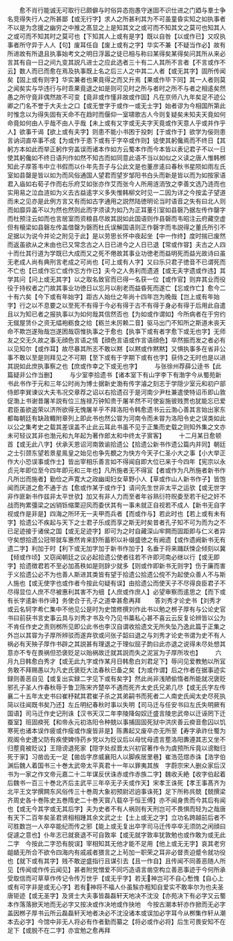 <!-- { "loadSidebar": true } -->
　　愈不肖行能诚无可取行已颇僻与时俗异态抱愚守迷固不识仕进之门廼与羣士争名竞得失行人之所甚鄙【或无行字】求人之所甚利其为不可虽童昏实知之如执事者不以是为念援之幽穷之中推之髙显之上是知其文之或可而不知其文之莫可也知其人之或可而不知其时之莫可也【下知其人上或有是字】既以自咎【以或作已】又叹执事者所守异于人人【句】废耳任自【废上或有之字】华实不兼【不疑当作必】故有所进故有所退且执事始考文之明日浮嚣之徒已相与称曰某得矣某得矣问其所从来必言其有自一日之间九变其説凡进士之应此选者三十有二人其所不言者【不言或作不云】数人而已而愈在焉及执事既上名之后三人之中其二人者【或无其字】固所传闻矣【固上或有则字】华实兼者也果竟得之而又升焉【果或作毕下同】其一人者则莫之闻矣实与华违行与时乖果竟退之如是则可见时之所与者时之所不与者之相逺矣然愚之所守竟非偶然故不可变【竟非或作慬非故或作固】凡在京师八九年矣足不迹公卿之门名不誉于大夫士之口【或无誉字于或作一或无士字】始者谬为今相国所第此时惟念以为得失固有天命不在趋时而偃仰一室啸歌古人今则复疑矣未知夫天竟如何命竟如何由人乎哉不由人乎哉【未上或有又字或无夫字天竟或作天意人乎或并作乎人】欲事干谒【欲上或有夫字】则患不能小书困于投刺【于或作于】欲学为佞则患言讷词直卒事不成【为或作于患下或有于字卒或作则】徒使其躬儳焉而不终日【其躬方本如此而举正躬作穷盖误而诸本作如方云蜀本作而今本皆以表记君子不以一日使其躬儳如不终日语刋作如然不知古而如同意此语不当以如似之义读之唐人惟韩桞知此子厚答韦中立书假而以仆年先吾子与公此文是也董彦逺曰春秋书星陨如雨左氏室如县罄是皆以如为而风俗通国人望君而望岁邹阳书白头而新是皆以而为如按家语君入庙如右荀子作而右乐府艾如张亦作艾而张今人所用涟洏攷之李善文选乃涟而也实用易之泣血涟如为义去古益逺字义多失惟韩柳文时见一二因为详之今按孟子望道而未之见亦是此例方言又有而如古字通用之説然陆徳明论当时语音之失有曰北人则而如靡异盖不以为然也然则此而字须读为如乃为正耳董引室如县磬乃据左传作罄字而杜预注云如而也言居室而资粮县尽故其説如此国语则作县磬而韦昭注云府藏空虚但有榱梁如县磬左传盖借罄为磬而杜氏误解国语则正作磬字而韦説得之董氏所引不足据以为说今并论之附见于此】是以劳思长怀中夜起坐【中一作终】度时揣已废然而返虽欲从之末由也已又常念古之人日已进今之人日已退【常或作甞】夫古之人四十而仕其行道为学既已大成而又之死不倦故其事业功徳老而益明死而益光故诗曰虽无老成人尚有典刑言老成之可尚也【可上或有人字】又曰乐只君子徳音不已谓死而不亡也【已或作忘亡或作忘方作已】夫今之人务利而遗道【或无夫字遗或作违】其学其问【问上或无其字】以之取名致官而已得一名获一位【或作官】则弃其业而役役于持权者之门故其事业功徳日以忘月以削老而益昏死而遂亡【忘或作亡】愈今二十有六矣【今下或有年始字】距古人始仕之年尚十四年岂为晚哉【岂上或有年始字】行之以不息要之以至死不有得于今必有得于古不有得于身必有得于后用此自遣且以为知已者之报执事以为如何哉其信然否也【为如或作谓如】今所病者在于穷约无僦屋赁仆之资无緼袍粝食之给【粝兰未厉赖二音】驱马出门不知所之斯道未丧天命不欺岂遂殆哉岂遂困哉窃惟执事之于愈也【执亊下或有者字愈下或无也字】无师友之交无久故之事无顔色言语之情【顔色言语或作言语顔色】卒然振而发之者必有以见知尔【或作耳】故尽暴其所志不敢以黙【以黙或作黙黙】又惧执事多在省非公事不敢以至是则拜见之不可期【至下或有于字期下或有也字】获侍之无时也是以进其説如此庶执事察之也【庶或作幸之下或无也字】
　　与张徐州荐薛公逹书【此篇疑非公作当删】
　　与少室李拾遗书【诸本室下有山字李下有渤字今从蜀苑新书此书作于元和三年公时尚为博士据新史渤有传字濬之刻志于学隠少室元和初户部侍郎李巽谏议大夫韦况交章荐之诏以右拾遗召于是河南少尹杜兼遣使特诏币即山敦促渤上书谢昔屠羊説有位三旌禄万钟知贵于屠羊然不可使妄施彼贱贾也犹能忘已爱君臣虽欲盗荣以济所欲得无愧屠羊乎不拜洛阳令韩愈遗书云云渤心善其言始出家东都每朝廷有缺政輙附章列上即此书也然公甞为河南令而未甞为洛阳令史之误类如此以公之集考史之载其差误盖不止此云耳此书虽不见于正集而史载之则知外集之文亦未可轻议其非也渤元和九年起为著作郎太和中终太子賔客】
　　十二月某日愈顿首【或无此八字】伏承天恩诏河南敦谕拾遗公【拾遗公新书作遗公篇内并同】朝廷之士引颈东望若景星鳯皇之始见也争先覩之为快方今天子仁圣小大之事【小大举正作大小恐误事或作士】皆出宰相乐善言如不得闻自即大位已来于今四年【宪宗以永贞元年即位至今四年即元和三年也】凡所施者无不得冝【者或作为凡所施者新书作凡所岀而施者】勤俭之声寛大之政幽闺妇女草野小人【草或作山人新书作子】皆饱闻而厌道之愈不通于古【愈或作某于或作于】请问先生世非太平之运欤【或无世字非作匪新书作兹非太平世欤】加又有非人力而至者年谷熟衍符贶委至若干纪之奸不战而拘累彊梁之凶销铄缩栗迎风而委伏其有一事未就正自视若不成人【新书无自字视或作是非是】四海之所环无一夫甲而兵者【而或作与】若此时也【若上或有未有字】拾遗公不疾起与天下之士君子乐成而享之斯无时矣昔者孔子知不可为而为之不已足迹接于诸侯之国【或无足迹字】即可为之时自藏深山牢闗而固距即与仁义者异守矣想拾遗公冠带就车惠然肯来舒所蓄积以补缀盛徳之有阙遗【或作遗阙新书无有遗二字】利加于时【利下或无加字加于新书作加于】名垂于将来踊跃悚企倾刻以冀【倾或作顷】又窃闻朝廷之议必起拾遗公使者往若不许即河南必继以行【或无即字】拾遗徴君若不至必加髙秩如是则辞少就多【则或作即新书无则字】伤于廉而害于义拾遗公必不为也善人斯进其类皆有望于拾遗公拾遗公傥不为起使众善人不与斯人施也【或无使字也或作者今按此句疑有误】由拾遗公而使天子不尽得良臣君子不尽得显位人庶不尽被惠利其害不为细【人庶或作庶人】必望审察而逺思之【而下或有长字逺新书作谛】务使合于孔子之道幸甚愈再拜
　　答刘秀才论史书【刘秀才或云名轲字希仁集中不他见公是时为史馆修撰刘作此书以勉之桞子厚有与公论史官书曰前获书言史事云具与刘秀才书及今乃见书藁私心甚不喜云云反复论辨皆以公为不肯任作史之责则桞所见即公此书也李汉自谓收拾遗文无所失坠乃逸此篇于正集之外岂以其甞为子厚所辨驳而遂弃欤或问张子韶曰退之与刘秀才论史书谓为史不有人祸必有天殃子厚作书辟之其説甚有理退之于理似屈子韵曰此亦退之说得未尽处想其意亦不专在畏祸但恐褒贬足以贻祸故迁就其説而失之泥冝为子厚所攻也】
　　六月九日韩愈白秀才【或无此九字或作某月日韩愈白刘君足下】辱问见爱教勉以所冝务敢不拜赐愚以为凡史氏褒贬大法春秋已备之矣【为或作谓】后之作者在据事迹实録则善恶自见【或复出实録二字见下或有矣字】然此尚非浅陋偷惰者所能就况褒贬邪孔子圣人作春秋辱于鲁卫陈宋齐楚卒不遇而死齐太史氏兄弟几尽【或无氏字左传襄二十五年太史书曰崔杼弑其君崔子杀之其弟嗣书而死者二人南史氏闻太史尽死执简以往闻既书矣乃还】左丘明纪春秋时事以失明【司马迁与任安书曰左氏失明厥有国语】司马迁作史记刑诛【汉书天汉二年李陵降匈奴迁盛言陵忠武帝以迁诬罔下迁蚕室】班固瘐死【和帝永元初洛阳令种兢以事捕固固死狱中洪庆善云瘐音愈囚以饥寒死也诸本误作疲或作瘦或作废皆非是】陈夀起又废卒亦无所至【寿字承祚仕蜀为观阁令史遭父防有疾使婢侍药乡党以为贬议后以母忧母遗言塟洛阳夀遵其志又坐不归塟竟被贬议】王隠谤退死家【隠字处叔晋太兴初官著作令为虞预所斥竟以谤黜归死于家】习凿齿无一足【凿齿字彦威襄阳人以脚疾居里巷】崔浩范煜赤诛【浩字伯渊后魏人着国书三十巻太武帝太平真君十一年以罪夷其族　字蔚宗宋人删众家后汉书为一家之作文帝元嘉二十二年谋反伏诛赤或作赤族二字】魏收夭絶【收字伯起着后魏书一百三十巻北齐后主武平三年卒无子夭或作天】宋孝王诛死【孝王事髙齐为北平王文学撰闗东风俗传三十巻周大象初预尉迟逈事诛死】足下所称呉兢【兢撰梁齐周史各十巻陈史五巻隋史二十巻天寳八载卒于恒王傅】亦不闻身贵而今其后有闻也【或无今其字或无其后字】夫为史者不有人祸则有天刑岂可不畏惧而轻为之哉唐有天下二百年矣圣君贤相相踵其余文武之士【士上或无之字】立功名跨越前后者不可胜数岂一人卒卒能纪而传之邪【能上或无复出卒字司马迁传卒卒无须防之闲顔曰促遽之意也】仆年志已就衰退不可自敦率【或无就字敦率犹敦勉也或作敢为或无此二字　今按此二字恐有脱误】宰相知其无他才能不足用【他上或无无字】哀其老穷龃龉无所合不欲令四海内有戚戚者猥言之上茍加一职荣之耳非必督责迫蹙令就功役也【就下或有其字】贱不敢逆盛指行且谋引去【且一作自】且传闻不同善恶随人所见【传闻或作传云闻见】甚者附党憎爱不同巧造语言凿空构立善恶事迹于今何所承受取信而可草草作传记令传万世乎【或无乎字】若无神岂可不自心慙愧【自心上或有可字非是或无心字】若有神将不福人仆虽騃亦粗知自爱实不敢率尔为也夫圣唐钜迹【或无圣字】及贤士大夫事皆磊磊轩天地决不沈没【亦苑决下有必字又云蜀本作落落掀天地而无必字又按决或作决地或作抉地　今按古潮本轩亦作掀而无必字盖因桞子厚书云所云磊磊轩天地者决必不沈没诸本或误加必字耳今从栁集作轩从潮本去必字】今馆中非无人将必有作者勤而纂之【将必或作必将】后生可畏安知不在足下【或脱不在二字】亦宜勉之愈再拜
